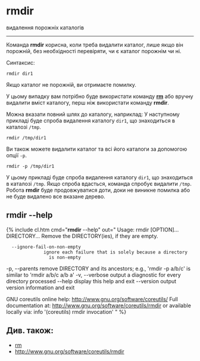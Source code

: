 # rmdir

видалення порожніх каталогів

---

Команда **rmdir** корисна, коли треба видалити каталог, лише якщо він порожній, без необхідності перевіряти, чи є каталог порожнім чи ні.

Синтаксис:

    rmdir dir1

Якщо каталог не порожній, ви отримаєте помилку.

У цьому випадку вам потрібно буде використати команду **[rm](../rm)** або вручну видалити вміст каталогу, перш ніж використати команду **rmdir**.

Можна вказати повний шлях до каталогу, наприклад:
У наступному прикладі буде спроба видалення каталогу `dir1`, що знаходиться в каталозі `/tmp`.

    rmdir /tmp/dir1

Ви також можете видалити каталог та всі його каталоги за допомогою опції `-p`.

    rmdir -p /tmp/dir1

У цьому прикладі буде спроба видалення каталогу `dir1`, що знаходиться в каталозі `/tmp`. Якщо спроба вдасться, команда спробує видалити `/tmp`. Робота **rmdir** буде продовжуватися доти, доки не виникне помилка або не буде видалено все вказане дерево.


## rmdir --help

{% include cl.htm cmd="<b>rmdir</b> --help"
out="
Usage: rmdir [OPTION]... DIRECTORY...
Remove the DIRECTORY(ies), if they are empty.

      --ignore-fail-on-non-empty
                  ignore each failure that is solely because a directory
                    is non-empty
  -p, --parents   remove DIRECTORY and its ancestors; e.g., 'rmdir -p a/b/c' is
                    similar to 'rmdir a/b/c a/b a'
  -v, --verbose   output a diagnostic for every directory processed
      --help     display this help and exit
      --version  output version information and exit

GNU coreutils online help: <http://www.gnu.org/software/coreutils/>
Full documentation at: <http://www.gnu.org/software/coreutils/rmdir>
or available locally via: info '(coreutils) rmdir invocation'
" %}


## Див. також:
- [rm](../rm)
- <http://www.gnu.org/software/coreutils/rmdir>
